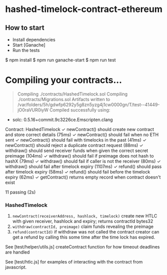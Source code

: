# hashed-timelock-contract-ethereum

## How to start
* Install dependencies
* Start [Ganache]
* Run the tests

$ npm install
$ npm run ganache-start
$ npm run test

Compiling your contracts...
===========================
> Compiling ./contracts/HashedTimelock.sol
> Compiling ./contracts/Migrations.sol
> Artifacts written to /var/folders/5h/gdwfp6292y5g8zn5yzg4j1cw0000gn/T/test--41449-jO0raVUR0iyW
> Compiled successfully using:
   - solc: 0.5.16+commit.9c3226ce.Emscripten.clang



  Contract: HashedTimelock
    ✓ newContract() should create new contract and store correct details (75ms)
    ✓ newContract() should fail when no ETH sent
    ✓ newContract() should fail with timelocks in the past (41ms)
    ✓ newContract() should reject a duplicate contract request (88ms)
    ✓ withdraw() should send receiver funds when given the correct secret preimage (104ms)
    ✓ withdraw() should fail if preimage does not hash to hashX (79ms)
    ✓ withdraw() should fail if caller is not the receiver (80ms)
    ✓ withdraw() should fail after timelock expiry (1107ms)
    ✓ refund() should pass after timelock expiry (58ms)
    ✓ refund() should fail before the timelock expiry (62ms)
    ✓ getContract() returns empty record when contract doesn't exist

11 passing (2s)

### HashedTimelock

1.  `newContract(receiverAddress, hashlock, timelock)` create new HTLC with given receiver, hashlock and expiry; returns contractId bytes32
2.  `withdraw(contractId, preimage)` claim funds revealing the preimage
3.  `refund(contractId)` if withdraw was not called the contract creator can get a refund by calling this some time after the time lock has expired.

See [test/helper/utils.js] createContract function for how timeout deadlines are handled

See [test/htlc.js] for examples of interacting with the contract from javascript.